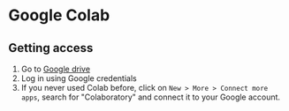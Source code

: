# Google Colab

## Getting access

1. Go to [Google drive](https://drive.google.com)
2. Log in using Google credentials
3. If you never used Colab before, click on `New > More > Connect more apps`,
search for "Colaboratory" and connect it to your Google account.
